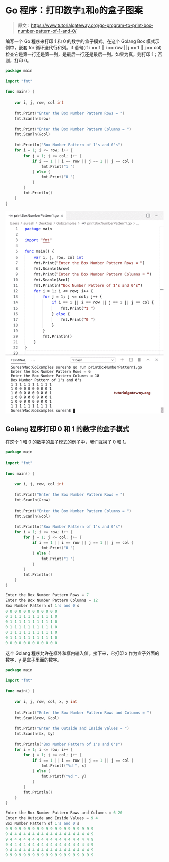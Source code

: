 # Go 程序：打印数字`1`和`0`的盒子图案

> 原文：<https://www.tutorialgateway.org/go-program-to-print-box-number-pattern-of-1-and-0/>

编写一个 Go 程序来打印 1 和 0 的数字的盒子模式。在这个 Golang Box 模式示例中，嵌套 for 循环迭代行和列。if 语句(if i == 1 || i == row || j == 1 || j == col)检查它是第一行还是第一列，是最后一行还是最后一列。如果为真，则打印 1；否则，打印 0。

```go
package main

import "fmt"

func main() {

    var i, j, row, col int

    fmt.Print("Enter the Box Number Pattern Rows = ")
    fmt.Scanln(&row)

    fmt.Print("Enter the Box Number Pattern Columns = ")
    fmt.Scanln(&col)

    fmt.Println("Box Number Pattern of 1's and 0's")
    for i = 1; i <= row; i++ {
        for j = 1; j <= col; j++ {
            if i == 1 || i == row || j == 1 || j == col {
                fmt.Print("1 ")
            } else {
                fmt.Print("0 ")
            }
        }
        fmt.Println()
    }
}
```

![Go Program to Print Box Number Pattern of 1 and 0 1](img/1871995b3758d7016c8bb7ca8930c594.png)

## Golang 程序打印 0 和 1 的数字的盒子模式

在这个 1 和 0 的数字的盒子模式的例子中，我们互换了 0 和 1。

```go
package main

import "fmt"

func main() {

    var i, j, row, col int

    fmt.Print("Enter the Box Number Pattern Rows = ")
    fmt.Scanln(&row)

    fmt.Print("Enter the Box Number Pattern Columns = ")
    fmt.Scanln(&col)

    fmt.Println("Box Number Pattern of 1's and 0's")
    for i = 1; i <= row; i++ {
        for j = 1; j <= col; j++ {
            if i == 1 || i == row || j == 1 || j == col {
                fmt.Print("0 ")
            } else {
                fmt.Print("1 ")
            }
        }
        fmt.Println()
    }
}
```

```go
Enter the Box Number Pattern Rows = 7
Enter the Box Number Pattern Columns = 12
Box Number Pattern of 1's and 0's
0 0 0 0 0 0 0 0 0 0 0 0 
0 1 1 1 1 1 1 1 1 1 1 0 
0 1 1 1 1 1 1 1 1 1 1 0 
0 1 1 1 1 1 1 1 1 1 1 0 
0 1 1 1 1 1 1 1 1 1 1 0 
0 1 1 1 1 1 1 1 1 1 1 0 
0 0 0 0 0 0 0 0 0 0 0 0 
```

这个 Golang 程序允许在框外和框内输入值。接下来，它打印 x 作为盒子外面的数字，y 是盒子里面的数字。

```go
package main

import "fmt"

func main() {

    var i, j, row, col, x, y int

    fmt.Print("Enter the Box Number Pattern Rows and Columns = ")
    fmt.Scan(&row, &col)

    fmt.Print("Enter the Outside and Inside Values = ")
    fmt.Scanln(&x, &y)

    fmt.Println("Box Number Pattern of 1's and 0's")
    for i = 1; i <= row; i++ {
        for j = 1; j <= col; j++ {
            if i == 1 || i == row || j == 1 || j == col {
                fmt.Printf("%d ", x)
            } else {
                fmt.Printf("%d ", y)
            }
        }
        fmt.Println()
    }
}
```

```go
Enter the Box Number Pattern Rows and Columns = 6 20
Enter the Outside and Inside Values = 9 4
Box Number Pattern of 1's and 0's
9 9 9 9 9 9 9 9 9 9 9 9 9 9 9 9 9 9 9 9 
9 4 4 4 4 4 4 4 4 4 4 4 4 4 4 4 4 4 4 9 
9 4 4 4 4 4 4 4 4 4 4 4 4 4 4 4 4 4 4 9 
9 4 4 4 4 4 4 4 4 4 4 4 4 4 4 4 4 4 4 9 
9 4 4 4 4 4 4 4 4 4 4 4 4 4 4 4 4 4 4 9 
9 9 9 9 9 9 9 9 9 9 9 9 9 9 9 9 9 9 9 9 
```
